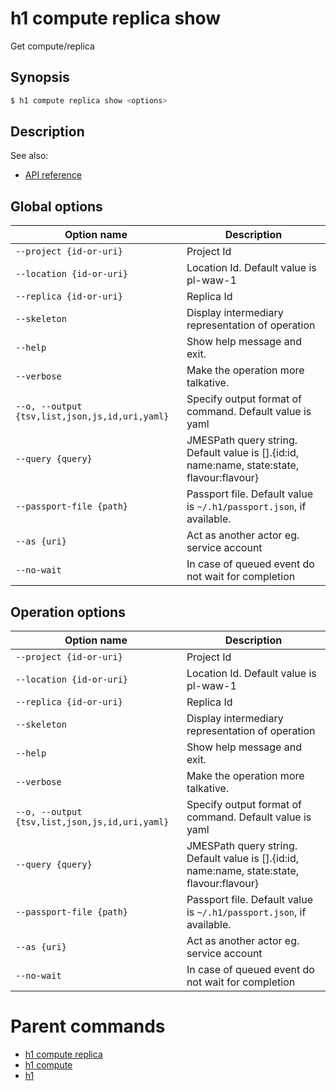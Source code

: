 
# h1 compute replica show

Get compute/replica

## Synopsis

```bash
$ h1 compute replica show <options>
```

## Description

See also:

* [API reference](https://api.hyperone.com/v2/docs#operation/compute_project_replica_get)

## Global options

| Option name                                        | Description                                                                                    |
| -------------------------------------------------- | ---------------------------------------------------------------------------------------------- |
| ```--project {id-or-uri}```                        | Project Id                                                                                     |
| ```--location {id-or-uri}```                       | Location Id. Default value is pl-waw-1                                                         |
| ```--replica {id-or-uri}```                        | Replica Id                                                                                     |
| ```--skeleton```                                   | Display intermediary representation of operation                                               |
| ```--help```                                       | Show help message and exit.                                                                    |
| ```--verbose```                                    | Make the operation more talkative.                                                             |
| ```--o, --output {tsv,list,json,js,id,uri,yaml}``` | Specify output format of command. Default value is yaml                                        |
| ```--query {query}```                              | JMESPath query string. Default value is [].\{id:id, name:name, state:state, flavour:flavour\}  |
| ```--passport-file {path}```                       | Passport file. Default value is ```~/.h1/passport.json```, if available.                       |
| ```--as {uri}```                                   | Act as another actor eg. service account                                                       |
| ```--no-wait```                                    | In case of queued event do not wait for completion                                             |

## Operation options

| Option name                                        | Description                                                                                    |
| -------------------------------------------------- | ---------------------------------------------------------------------------------------------- |
| ```--project {id-or-uri}```                        | Project Id                                                                                     |
| ```--location {id-or-uri}```                       | Location Id. Default value is pl-waw-1                                                         |
| ```--replica {id-or-uri}```                        | Replica Id                                                                                     |
| ```--skeleton```                                   | Display intermediary representation of operation                                               |
| ```--help```                                       | Show help message and exit.                                                                    |
| ```--verbose```                                    | Make the operation more talkative.                                                             |
| ```--o, --output {tsv,list,json,js,id,uri,yaml}``` | Specify output format of command. Default value is yaml                                        |
| ```--query {query}```                              | JMESPath query string. Default value is [].\{id:id, name:name, state:state, flavour:flavour\}  |
| ```--passport-file {path}```                       | Passport file. Default value is ```~/.h1/passport.json```, if available.                       |
| ```--as {uri}```                                   | Act as another actor eg. service account                                                       |
| ```--no-wait```                                    | In case of queued event do not wait for completion                                             |

# Parent commands

* [h1 compute replica](./../README.md)
* [h1 compute](./../../README.md)
* [h1](./../../../README.md)
